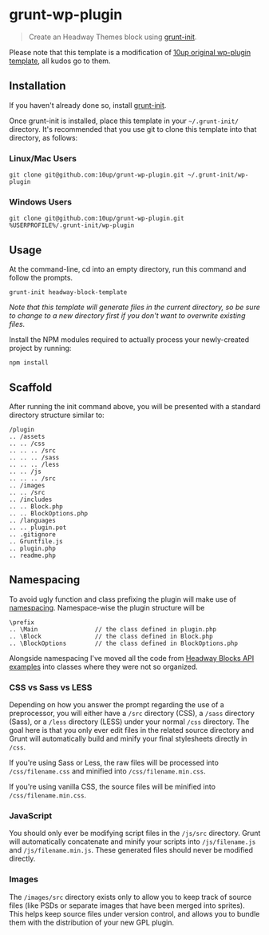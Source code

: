 # grunt-wp-plugin

> Create an Headway Themes block using [grunt-init][].

[grunt-init]: http://gruntjs.com/project-scaffolding

Please note that this template is a modification of [10up original wp-plugin template](https://github.com/10up/grunt-wp-plugin), all kudos go to them.

## Installation
If you haven't already done so, install [grunt-init][].

Once grunt-init is installed, place this template in your `~/.grunt-init/` directory. It's recommended that you use git to clone this template into that directory, as follows:

### Linux/Mac Users

```
git clone git@github.com:10up/grunt-wp-plugin.git ~/.grunt-init/wp-plugin
```

### Windows Users

```
git clone git@github.com:10up/grunt-wp-plugin.git %USERPROFILE%/.grunt-init/wp-plugin
```

## Usage

At the command-line, cd into an empty directory, run this command and follow the prompts.

```
grunt-init headway-block-template
```

_Note that this template will generate files in the current directory, so be sure to change to a new directory first if you don't want to overwrite existing files._

Install the NPM modules required to actually process your newly-created project by running:

```
npm install
```

## Scaffold

After running the init command above, you will be presented with a standard directory structure similar to:

    /plugin
    .. /assets
    .. .. /css
    .. .. .. /src
    .. .. .. /sass
    .. .. .. /less
    .. .. /js
    .. .. .. /src
    .. /images
    .. .. /src
    .. /includes
    .. .. Block.php
    .. .. BlockOptions.php
    .. /languages
    .. .. plugin.pot
    .. .gitignore
    .. Gruntfile.js
    .. plugin.php
    .. readme.php

## Namespacing
To avoid ugly function and class prefixing the plugin will make use of [namespacing](http://it1.php.net/namespaces). Namespace-wise the plugin structure will be

    \prefix
    .. \Main                // the class defined in plugin.php
    .. \Block               // the class defined in Block.php
    .. \BlockOptions        // the class defined in BlockOptions.php

Alongside namespacing I've moved all the code from [Headway Blocks API examples](http://docs.headwaythemes.com/customer/portal/articles/1092371-block-api-examples) into classes where they were not so organized.

### CSS vs Sass vs LESS

Depending on how you answer the prompt regarding the use of a preprocessor, you will either have a `/src` directory (CSS), a `/sass` directory (Sass), or a `/less` directory (LESS) under your normal `/css` directory.  The goal here is that you only ever edit files in the related source directory and Grunt will automatically build and minify your final stylesheets directly in `/css`.

If you're using Sass or Less, the raw files will be processed into `/css/filename.css` and minified into `/css/filename.min.css`.

If you're using vanilla CSS, the source files will be minified into `/css/filename.min.css`.

### JavaScript

You should only ever be modifying script files in the `/js/src` directory.  Grunt will automatically concatenate and minify your scripts into `/js/filename.js` and `/js/filename.min.js`.  These generated files should never be modified directly.

### Images

The `/images/src` directory exists only to allow you to keep track of source files (like PSDs or separate images that have been merged into sprites).  This helps keep source files under version control, and allows you to bundle them with the distribution of your new GPL plugin.
